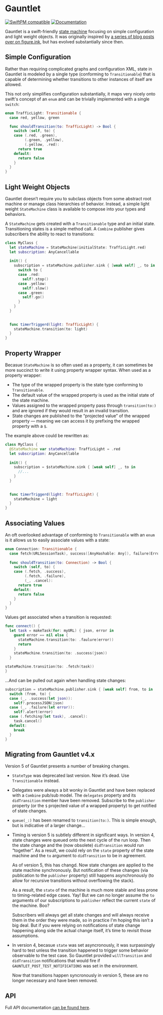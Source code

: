 # Gauntlet

[![SwiftPM compatible](https://img.shields.io/badge/SwiftPM-compatible-success)](https://github.com/Apple/swift-package-manager) [![Documentation](https://jemmons.github.io/Gauntlet/badge.svg)](https://jemmons.github.io/Gauntlet/Protocols/Transitionable.html)

Gauntlet is a swift-friendly [state machine](https://en.wikipedia.org/wiki/Finite-state_machine) focusing on simple configuration and light weight objects. It was originally inspired by [a series of blog posts over on figure.ink](http://www.figure.ink/blog/2015/1/31/swift-state-machines-part-1), but has evolved substantially since then.

## Simple Configuration
Rather than requiring complicated graphs and configuration XML, state in Gauntlet is modeled by a single type (conforming to `Transitionable`) that is capable of determining whether transitions to other instances of itself are allowed. 

This not only simplifies configuration substantially, it maps very nicely onto swift's concept of an `enum` and can be trivially implemented with a single `switch`:   

```swift
enum TrafficLight: Transitionable {
  case red, yellow, green

  func shouldTransition(to: TrafficLight) -> Bool {
    switch (self, to) {
    case (.red, .green), 
         (.green, .yellow), 
         (.yellow, .red):
      return true
    default:
      return false
    }
  }
}
```

## Light Weight Objects
Gauntlet doesn’t require you to subclass objects from some abstract root machine or manage class hierarchies of behavior. Instead, a simple light weight `StateMachine` class is available to compose into your types and behaviors. 

A `StateMachine` gets created with a `Transitionable` type and an initial state. Transitioning states is a simple method call. A `Combine` publisher gives subscribers the ability to react to transitions:

```swift
class MyClass {
  let stateMachine = StateMachine(initialState: TrafficLight.red)
  let subscription: AnyCancellable
  
  init() {
    subscription = stateMachine.publisher.sink { [weak self] _, to in
      switch to {
      case .red:
        self?.stop()
      case .yellow:
        self?.slow()
      case .green:
        self?.go()
      }
    }
  }
  
  
  func timerTriggerd(light: TrafficLight) {
    stateMachine.transition(to: light)
  }
}
```

## Property Wrapper
Becasue `StateMachine` is so often used as a property, it can sometimes be more succinct to write it using property wrapper syntax. When used as a property wrapper:
* The type of the wrapped property is the state type conforming to `Transitionable`.
* The default value of the wrapped property is used as the initial state of the state machine.
* Values assigned to the wrapped property pass through `transition(to:)` and are ignored if they would result in an invalid transition.
* State changes are published to the “projected value” of the wrapped property — meaning we can access it by prefixing the wrapped property with a `$`.

The example above could be rewritten as:

```swift
class MyClass {
  @StateMachine var stateMachine: TrafficLight = .red
  let subscription: AnyCancellable
  
  init() {
    subscription = $stateMachine.sink { [weak self] _, to in
      //...
    }
  }
  
  
  func timerTriggerd(light: TrafficLight) {
    stateMachine = light
  }
}
```


## Associating Values

An oft overlooked advantage of conforming to `Transitionable` with an `enum` is it allows us to easily associate values with a state:

```swift
enum Connection: Transitionable {
  case fetch(URLSessionTask), success([AnyHashable: Any]), failure(Error), cancel
  
  func shouldTransition(to: Connection) -> Bool {
    switch (self, to) {
    case (.fetch, .success), 
         (.fetch, .failure), 
         (_, .cancel):
      return true
    default:
      return false
    }
  }
}
```

Values get associated when a transition is requested:

```swift
func connect() {
  let task = makeTask(for: myURL) { json, error in
    guard error == nil else {
      stateMachine.transition(to: .faulure(error))
      return
    }
    stateMachine.transition(to: .success(json))
  }

stateMachine.transition(to: .fetch(task))
}
```

…And can be pulled out again when handling state changes:

```swift
subscription = stateMachine.publisher.sink { [weak self] from, to in
  switch (from, to) {
  case (_, .success(let json)):
    self?.processJSON(json)
  case (_, .failure(let error)):
    self?.alert(error)
  case (.fetching(let task), .cancel):
    task.cancel()
  default:
    break
  }
}
```

## Migrating from Gauntlet v4.x
Version 5 of Gauntlet presents a number of breaking changes.

* `StateType` was deprecated last version. Now it’s dead. Use `Transitionable` instead.

* Delegates were always a bit wonky in Gauntlet and have been replaced with a `Combine` pub/sub model. The `delegates` property and its `didTransition` member have been removed. Subscribe to the `publisher` property (or the `$` projected value of a wrapped property) to get notified of state changes.  

* `queue(_:)` has been renamed to `transition(to:)`. This is simple enough, but is indicative of a larger change… 

* Timing is version 5 is subtlely different in significant ways. In version 4, state changes were queued onto the next cycle of the run loop. Then the state change and the (now obsolete) `didTransition` would run “together”. As a result, we could rely on the `state` property of the state machine and the `to` argument to `didTransition` to be in agreement.
    
    As of version 5, this has changd. Now state changes are applied to the state machine synchronously. But notification of these changes (via publication to the `publisher` property) still happens asynchronously (to allow for recursive transitions without overflowing the stack).
    
    As a result, the `state` of the machine is much more stable and less prone to timing-related edge cases. Yay! But we can no longer assume the `to` arguments of our subscriptions to `publisher` reflect the current `state` of the machine. Boo? 
    
    Subscribers will always get all state changes and will always receive them in the order they were made, so in practice I'm hoping this isn’t a big deal. But if you were relying on notifications of state change happening along side the actual change itself, it’s time to revisit those assumptions.

* In version 4, becasue `state` was set asyncronously, it was surpassingly hard to test unless the transition happened to trigger some behavior observable to the test case. So Gauntlet provided `willTransition` and `didTransition` notifications that would fire if `GAUNTLET_POST_TEST_NOTIFICATIONS` was set in the environment.
    
    Now that transitions happen syncronously in version 5, these are no longer necessary and have been removed.



## API
Full API documentation [can be found here](https://jemmons.github.io/Gauntlet/Classes/StateMachine.html).
